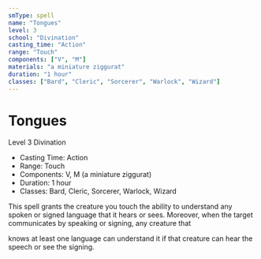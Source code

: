 ```yaml
---
smType: spell
name: "Tongues"
level: 3
school: "Divination"
casting_time: "Action"
range: "Touch"
components: ["V", "M"]
materials: "a miniature ziggurat"
duration: "1 hour"
classes: ["Bard", "Cleric", "Sorcerer", "Warlock", "Wizard"]
---
```


# Tongues
Level 3 Divination

- Casting Time: Action
- Range: Touch
- Components: V, M (a miniature ziggurat)
- Duration: 1 hour
- Classes: Bard, Cleric, Sorcerer, Warlock, Wizard

This spell grants the creature you touch the ability to understand any spoken or signed language that it hears or sees. Moreover, when the target communicates by speaking or signing, any creature that

knows at least one language can understand it if that creature can hear the speech or see the signing.
